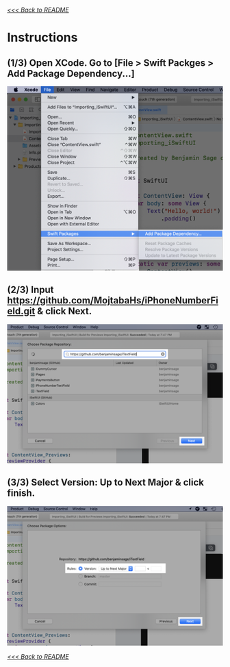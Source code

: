 [*<<< Back to README*](https://github.com/MojtabaHs/iPhoneNumberField)


# Instructions

## **(1/3)** Open XCode. Go to [File > Swift Packges > Add Package Dependency...]
![](Install/instructions-1.png)

## (2/3) Input https://github.com/MojtabaHs/iPhoneNumberField.git & click Next.
![](Install/instructions-2-iTextField.png)

## (3/3) Select Version: Up to Next Major & click finish.
![](Install/instructions-3-iTextField.png)



[*<<< Back to README*](https://github.com/MojtabaHs/iPhoneNumberField)